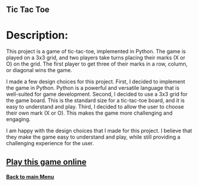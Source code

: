 
## Tic Tac Toe
 

# Description:

This project is a game of tic-tac-toe, implemented in Python. The game is played on a 3x3 grid, and two players take turns placing their marks (X or O) on the grid. The first player to get three of their marks in a row, column, or diagonal wins the game.

I made a few design choices for this project. First, I decided to implement the game in Python. Python is a powerful and versatile language that is well-suited for game development. Second, I decided to use a 3x3 grid for the game board. This is the standard size for a tic-tac-toe board, and it is easy to understand and play. Third, I decided to allow the user to choose their own mark (X or O). This makes the game more challenging and engaging.

I am happy with the design choices that I made for this project. I believe that they make the game easy to understand and play, while still providing a challenging experience for the user.

## [Play this game online](https://www.online-python.com/oQn49MZL3r ) 

 #### [Back to main Menu](https://github.com/PeJiR/Harvard-University-Certificates/tree/main)
